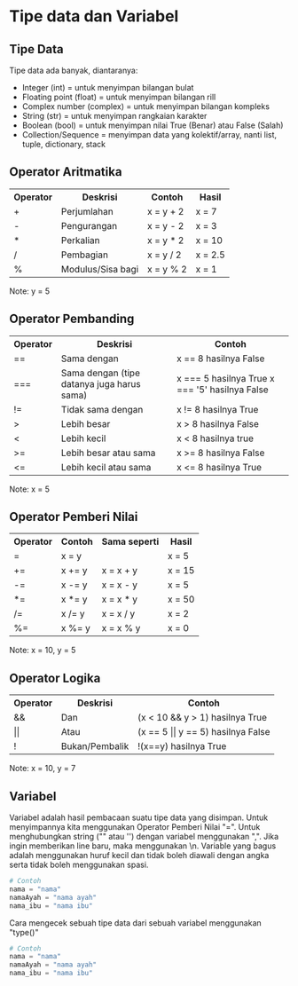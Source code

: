 # Tipe data dan Variabel

## Tipe Data
Tipe data ada banyak, diantaranya:
* Integer (int) = untuk menyimpan bilangan bulat
* Floating point (float) = untuk menyimpan bilangan rill
* Complex number (complex) = untuk menyimpan bilangan kompleks
* String (str) = untuk menyimpan rangkaian karakter
* Boolean (bool) = untuk menyimpan nilai True (Benar) atau False (Salah)
* Collection/Sequence = menyimpan data yang kolektif/array, nanti list, tuple, dictionary, stack

## Operator Aritmatika
<table>
    <tr>
        <th>Operator</th>
        <th>Deskrisi</th>
        <th>Contoh</th>
        <th>Hasil</th>
    </tr>
    <tr>
        <td>+</td>
        <td>Perjumlahan</td>
        <td>x = y + 2</td>
        <td>x = 7</td>
    </tr>
    <tr>
        <td>-</td>
        <td>Pengurangan</td>
        <td>x = y - 2</td>
        <td>x = 3</td>
    </tr>
    <tr>
        <td>*</td>
        <td>Perkalian</td>
        <td>x = y * 2</td>
        <td>x = 10</td>
    </tr>
    <tr>
        <td>/</td>
        <td>Pembagian</td>
        <td>x = y / 2</td>
        <td>x = 2.5</td>
    </tr>
    <tr>
        <td>%</td>
        <td>Modulus/Sisa bagi</td>
        <td>x = y % 2</td>
        <td>x = 1</td>
    </tr>
</table>
Note: y = 5

## Operator Pembanding
<table>
    <tr>
        <th>Operator</th>
        <th>Deskrisi</th>
        <th>Contoh</th>
    </tr>
    <tr>
        <td>==</td>
        <td>Sama dengan</td>
        <td>x == 8 hasilnya False</td>
    </tr>
    <tr>
        <td>===</td>
        <td>Sama dengan (tipe datanya juga harus sama)</td>
        <td>
            x === 5 hasilnya True
            x === '5' hasilnya False
        </td>
    </tr>
    <tr>
        <td>!=</td>
        <td>Tidak sama dengan</td>
        <td>x != 8 hasilnya True</td>
    </tr>
    <tr>
        <td>></td>
        <td>Lebih besar</td>
        <td>x > 8 hasilnya False</td>
    </tr>
    <tr>
        <td><</td>
        <td>Lebih kecil</td>
        <td>x < 8 hasilnya true</td>
    </tr>
    <tr>
        <td>>=</td>
        <td>Lebih besar atau sama</td>
        <td>x >= 8 hasilnya False</td>
    </tr>
    <tr>
        <td><=</td>
        <td>Lebih kecil atau sama</td>
        <td>x <= 8 hasilnya True</td>
    </tr>
</table>
Note: x = 5

## Operator Pemberi Nilai
<table>
    <tr>
        <th>Operator</th>
        <th>Contoh</th>
        <th>Sama seperti</th>
        <th>Hasil</th>
    </tr>
    <tr>
        <td>=</td>
        <td>x = y</td>
        <td></td>
        <td>x = 5</td>
    </tr>
    <tr>
        <td>+=</td>
        <td>x += y</td>
        <td>x = x + y</td>
        <td>x = 15</td>
    </tr>
    <tr>
        <td>-=</td>
        <td>x -= y</td>
        <td>x = x - y</td>
        <td>x = 5</td>
    </tr>
    <tr>
        <td>*=</td>
        <td>x *= y</td>
        <td>x = x * y</td>
        <td>x = 50</td>
    </tr>
    <tr>
        <td>/=</td>
        <td>x /= y</td>
        <td>x = x / y</td>
        <td>x = 2</td>
    </tr>
    <tr>
        <td>%=</td>
        <td>x %= y</td>
        <td>x = x % y</td>
        <td>x = 0</td>
    </tr>
</table>
Note: x = 10, y = 5

## Operator Logika
<table>
    <tr>
        <th>Operator</th>
        <th>Deskrisi</th>
        <th>Contoh</th>
    </tr>
    <tr>
        <td>&&</td>
        <td>Dan</td>
        <td>(x < 10 && y > 1) hasilnya True</td>
    </tr>
    <tr>
        <td>||</td>
        <td>Atau</td>
        <td>(x == 5 || y == 5) hasilnya False</td>
    </tr>
    <tr>
        <td>!</td>
        <td>Bukan/Pembalik</td>
        <td>!(x==y) hasilnya True</td>
    </tr>
</table>
Note: x = 10, y = 7

## Variabel
Variabel adalah hasil pembacaan suatu tipe data yang disimpan. Untuk menyimpannya kita menggunakan Operator Pemberi Nilai "=". Untuk menghubungkan string ("" atau '') dengan variabel menggunakan ",". Jika ingin memberikan line baru, maka menggunakan \n. Variable yang bagus adalah menggunakan huruf kecil dan tidak boleh diawali dengan angka serta tidak boleh menggunakan spasi.
```python
# Contoh
nama = "nama"
namaAyah = "nama ayah"
nama_ibu = "nama ibu"
```

Cara mengecek sebuah tipe data dari sebuah variabel menggunakan "type()"

```python
# Contoh
nama = "nama"
namaAyah = "nama ayah"
nama_ibu = "nama ibu"
```
